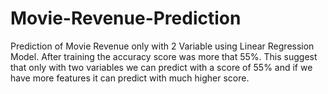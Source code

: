 # Movie-Revenue-Prediction
Prediction of Movie Revenue only with 2 Variable using Linear Regression Model. After training the accuracy score was more that 55%. This suggest that only with two variables we can predict with a score of 55% and if we have more features it can predict with much higher score.
